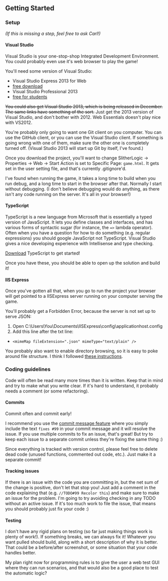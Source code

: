 Getting Started
---------------

### Setup

_(If this is missing a step, feel free to ask Carl!)_

#### Visual Studio

Visual Studio is your one-stop-shop Integrated Development Environment. You could probably even use it's web browser to play the game!

You'll need some version of Visual Studio:
* Visual Studio Express 2013 for Web 
 * [free download](http://www.microsoft.com/en-us/download/details.aspx?id=40747)
* Visual Studio Professional 2013
 * [free for students](https://www.dreamspark.com/Product/Product.aspx?productid=72)

~~You could also get Visual Studio 2013, which is being released in December. The same links have something of the sort.~~ Just get the 2013 version of Visual Studio, and don't bother with 2012. Web Essentials doesn't play nice with VS2012.

You're probably only going to want one Git client on you computer. You can use the GitHub client, or you can use the Visual Studio client. If something is going wrong with one of them, make sure the other one is completely turned off. (Visual Studio 2013 will start up Git by itself, I've found.)

Once you download the project, you'll want to change  SlitherLogic -> Properties -> Web -> Start Action is set to Specific Page: `game.html`. It gets set in the user setting file, and that's currently .gitignore'd.

I've found when running the game, it takes a long time to build when you run debug, and a long time to start in the browser after that. Normally I start without debugging. (I don't believe debugging would do anything, as there isn't any code running on the server. It's all in your browser!)
 
#### TypeScript 

TypeScript is a new language from Microsoft that is essentially a typed version of JavaScript. It lets you define classes and interfaces, and has various forms of syntactic sugar (for instance, the `=>` lambda operator). Often when you have a question for how to do something (e.g. regular expressions) you should google JavaScript not TypeScript. Visual Studio gives a nice developing experience with Intellisense and type checking. 

[Download](http://www.microsoft.com/en-us/download/details.aspx?id=34790) TypeScript to get started!

Once you have these, you should be able to open up the solution and build it!

#### IIS Express

Once you've gotten all that, when you go to run the project your browser will get pointed to a IISExpress server running on your computer serving the game.

You'll probably get a Forbidden Error, because the server is not set up to serve JSON:
1. Open C:\Users\You\Documents\IISExpress\config\applicationhost.config  
2. Add this line after the txt line:
 * `<mimeMap fileExtension=".json" mimeType="text/plain" />`

You probably also want to enable directory browsing, so it is easy to poke around file structure. I think I followed [these instructions](http://stackoverflow.com/questions/8543761/how-to-enable-directory-browsing-by-default-on-iis-express).
 
### Coding guidelines

Code will often be read many more times than it is written. Keep that in mind and try to make what you write clear. If it's hard to understand, it probably needs a comment (or some refactoring).

#### Commits

Commit often and commit early!

I recommend you use the [commit message feature](https://help.github.com/articles/closing-issues-via-commit-messages) where you simply include the text `fixes #99` in your commit message and it will resolve the issue. If you use multiple commits to fix an issue, that's great! But try to keep each issue to a separate commit unless they're fixing the same thing :)

Since everything is tracked with version control, please feel free to delete dead code (unused functions, commented out code, etc.). Just make it a separate commit!

#### Tracking issues

If there is an issue with the code you are committing in, but the net sum of the change is positive, don't let that stop you! Just add a comment in the code explaining that (e.g. `//TODO#99 Recolor this`) and make sure to make an issue for the problem. I'm going to try avoiding checking in any TODO without an active issue. If it's too much work to file the issue, that means you should probably just fix your code :)

#### Testing

I don't have any rigid plans on testing (so far just making things work is plenty of work!). If something breaks, we can always fix it! Whatever you want pulled should build, along with a short description of why it is better. That could be a before/after screenshot, or some situation that your code handles better.

My plan right now for programming rules is to give the user a web test GUI where they can run scenarios, and that would also be a good place to test the automatic logic?

